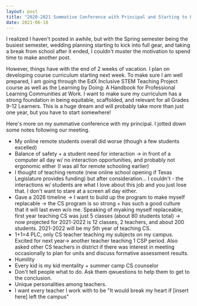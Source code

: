 ```yaml
---
layout: post
title: "2020-2021 Summative Conference with Principal and Starting to Post Again"
date: 2021-06-18  
---
```

I realized I haven't posted in awhile, but with the Spring semester being the busiest semester, wedding planning starting to kick into full gear, and taking a break from school after it ended, I couldn't muster the motivation to spend time to make another post.

However, things have with the end of 2 weeks of vacation. I plan on developing course curriculum starting next week. To make sure I am well prepared, I am going through the EdX Inclusive STEM Teaching Project course as well as the Learning by Doing: A Handbook for Professional Learning Communities at Work. I want to make sure my curriculum has a strong foundation in being equitable, scaffolded, and relevant for all Grades 9-12 Learners. This is a huge dream and will probably take more than just one year, but you have to start somewhere! 

Here's more on my summative conference with my principal. I jotted down some notes following our meeting.
- My online remote students overall did worse (though a few students excelled)
- Balance of safety + a student need for interaction -> in front of a computer all day w/ no interaction opportunities, and probably not ergonomic either (I was all for remote schooling earlier)
- I thought of teaching remote (new online school opening if Texas Legislature provides funding) but after consideration... I couldn't - the interactions w/ students are what I love about this job and you just lose that. I don't want to stare at a screen all day either.
- Gave a 2026 timeline -> I want to build up the program to make myself replacable -> the CS program is so strong + has such a good culture that it will last even w/o me. Speaking of myaking myself replaceable, first year teaching CS was just 5 classes (about 80 students total) -> now projected for 2021-2022 is 12 classes, 2 teachers, and about 200 students. 2021-2022 will be my 5th year of teaching CS.
- 1+1=4 PLC, only CS teacher teaching my subjects on my campus. Excited for next year-> another teacher teaching 1 CSP period. Also asked other CS teachers in district if there was interest in meeting occasionally to plan for units and discuss formative assessment results.
- Humility
- Every kid is my kid mentality + summer camp CS counselor
- Don't tell people what to do. Ask them qwuestions to help them to get to the conclusion.
- Unique personalities among teachers.
- I want every teacher I work with to be "It would break my heart if [insert here] left the campus"